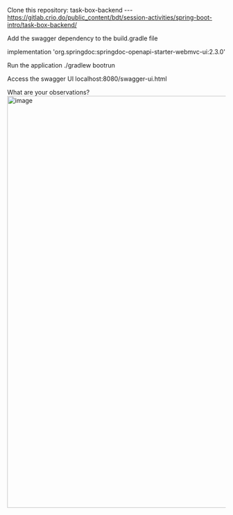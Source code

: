 Clone this repository: task-box-backend   ---https://gitlab.crio.do/public_content/bdt/session-activities/spring-boot-intro/task-box-backend/

Add the swagger dependency to the build.gradle file

 implementation 'org.springdoc:springdoc-openapi-starter-webmvc-ui:2.3.0'
 
Run the application
./gradlew bootrun

Access the swagger UI
localhost:8080/swagger-ui.html

What are your observations?
<img width="947" alt="image" src="https://github.com/user-attachments/assets/9ccbc98c-1d5c-4d9b-b2b6-1287fc3ed0ab">
